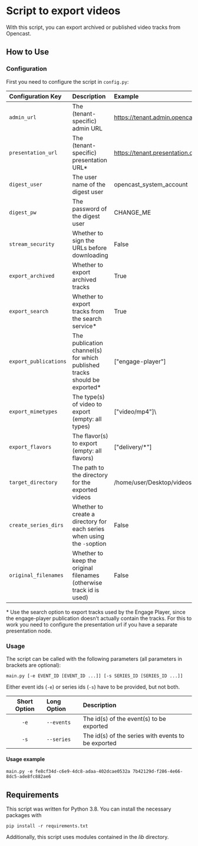 # Script to export videos

With this script, you can export archived or published video tracks from Opencast.

## How to Use

### Configuration

First you need to configure the script in `config.py`:

| Configuration Key     | Description                                                                 | Example                                  |
| :-------------------- | :---------------------------------------------------------------------------| :--------------------------------------- |
| `admin_url`           | The (tenant-specific) admin URL                                             | https://tenant.admin.opencast.com        |
| `presentation_url`    | The (tenant-specific) presentation URL\*                                    | https://tenant.presentation.opencast.com |
| `digest_user`         | The user name of the digest user                                            | opencast_system_account                  |
| `digest_pw`           | The password of the digest user                                             | CHANGE_ME                                |
| `stream_security`     | Whether to sign the URLs before downloading                                 | False                                    |
| `export_archived`     | Whether to export archived tracks                                           | True                                     |
| `export_search`       | Whether to export tracks from the search service\*                          | True                                     |
| `export_publications` | The publication channel(s) for which published tracks should be exported\*  | \["engage-player"\]                      |
| `export_mimetypes`    | The type(s) of video to export (empty: all types)                           | \["video/mp4"]\                          |
| `export_flavors`      | The flavor(s) to export (empty: all flavors)                                | \["delivery/*"\]                         |
| `target_directory`    | The path to the directory for the exported videos                           | /home/user/Desktop/videos                |
| `create_series_dirs`  | Whether to create a directory for each series when using the `-s`option     | False                                    |
| `original_filenames`  | Whether to keep the original filenames (otherwise track id is used)         | False                                    |

&ast; Use the search option to export tracks used by the Engage Player, since the engage-player publication doesn't
actually contain the tracks. For this to work you need to configure the presentation url if you have a separate
presentation node.

### Usage

The script can be called with the following parameters (all parameters in brackets are optional):

`main.py [-e EVENT_ID [EVENT_ID ...]] [-s SERIES_ID [SERIES_ID ...]]`

Either event ids (`-e`) or series ids (`-s`) have to be provided, but not both.

| Short Option | Long Option | Description                                                     |
| :----------: | :---------- | :-------------------------------------------------------------- |
| `-e`         | `--events`  | The id(s) of the event(s) to be exported                        |
| `-s`         | `--series`  | The id(s) of the series with events to be exported              |

#### Usage example

`main.py -e fe8cf34d-c6e9-4dc8-adaa-402dcae0532a 7b42129d-f286-4e66-8dc5-ade8fc882ae6`

## Requirements

This script was written for Python 3.8. You can install the necessary packages with

`pip install -r requirements.txt`

Additionally, this script uses modules contained in the _lib_ directory.